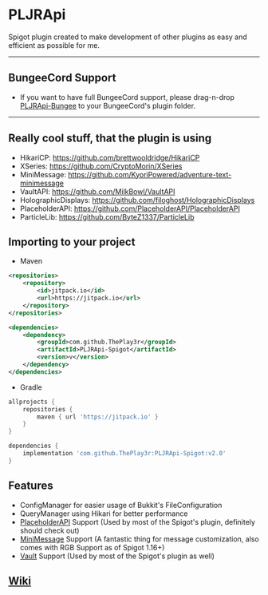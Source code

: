 # PLJRApi
Spigot plugin created to make development of other plugins as easy and efficient as possible for me.

----
## BungeeCord Support
- If you want to have full BungeeCord support, please drag-n-drop [PLJRApi-Bungee](https://github.com/ThePlay3r/PLJRApi-Bungee/releases/latest) to your BungeeCord's plugin folder.

----

## Really cool stuff, that the plugin is using
- HikariCP: https://github.com/brettwooldridge/HikariCP
- XSeries: https://github.com/CryptoMorin/XSeries
- MiniMessage: https://github.com/KyoriPowered/adventure-text-minimessage
- VaultAPI: https://github.com/MilkBowl/VaultAPI
- HolographicDisplays: https://github.com/filoghost/HolographicDisplays
- PlaceholderAPI: https://github.com/PlaceholderAPI/PlaceholderAPI
- ParticleLib: https://github.com/ByteZ1337/ParticleLib

## Importing to your project

- Maven
```xml
<repositories>
    <repository>
        <id>jitpack.io</id>
        <url>https://jitpack.io</url>
    </repository>
</repositories>
```
```xml
<dependencies>
    <dependency>
        <groupId>com.github.ThePlay3r</groupId>
        <artifactId>PLJRApi-Spigot</artifactId>
        <version>v</version>
    </dependency>
</dependencies>
```

- Gradle
```groovy
allprojects {
    repositories {
        maven { url 'https://jitpack.io' }
    }
}
```
```groovy
dependencies {
    implementation 'com.github.ThePlay3r:PLJRApi-Spigot:v2.0'
}
```

## Features
- ConfigManager for easier usage of Bukkit's FileConfiguration
- QueryManager using Hikari for better performance
- [PlaceholderAPI](https://www.spigotmc.org/resources/placeholderapi.6245/) Support (Used by most of the Spigot's plugin, definitely should check out)
- [MiniMessage](https://docs.adventure.kyori.net/minimessage.html#usage) Support (A fantastic thing for message customization, also comes with RGB Support as of Spigot 1.16+)
- [Vault](https://www.spigotmc.org/resources/vault.34315/) Support (Used by most of the Spigot's plugin as well)

## [Wiki](https://www.github.com/ThePlay3r/PLJRApi/wiki)
